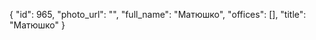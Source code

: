 {
    "id": 965,
    "photo_url": "",
    "full_name": "Матюшко",
    "offices": [],
    "title": "Матюшко"
}